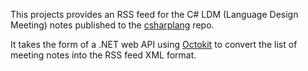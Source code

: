 This projects provides an RSS feed for the C# LDM (Language Design Meeting) notes published to the [csharplang](https://github.com/dotnet/csharplang) repo.

It takes the form of a .NET web API using [Octokit](https://github.com/octokit/octokit.net) to convert the list of meeting notes into the RSS feed XML format.
